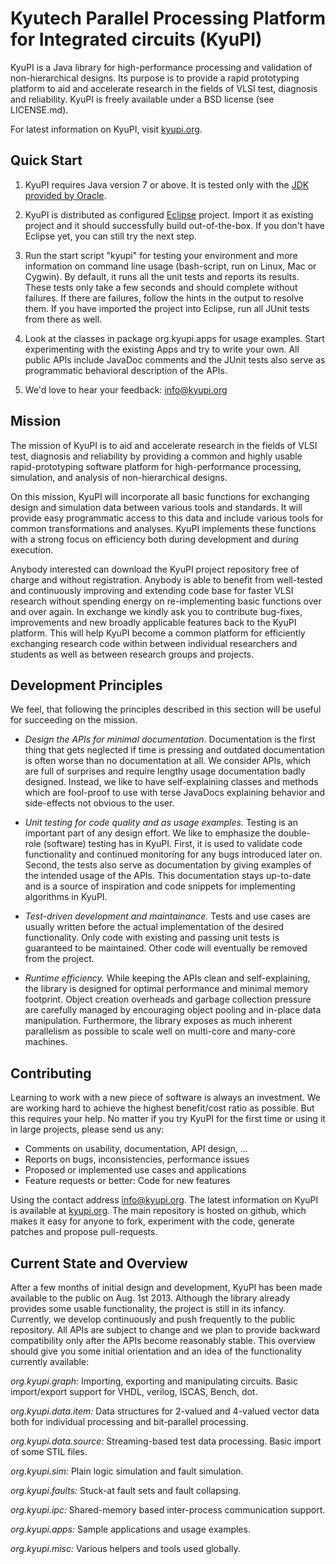 Kyutech Parallel Processing Platform for Integrated circuits (KyuPI)
====================================================================

KyuPI is a Java library for high-performance processing and validation of
non-hierarchical designs. Its purpose is to provide a rapid prototyping
platform to aid and accelerate research in the fields of VLSI test, diagnosis
and reliability. KyuPI is freely available under a BSD license (see
LICENSE.md).

For latest information on KyuPI, visit [kyupi.org](http://kyupi.org).


Quick Start
-----------

1. KyuPI requires Java version 7 or above. It is tested only with the
   [JDK provided by Oracle](http://www.oracle.com/technetwork/java/javase/downloads/index.html).

2. KyuPI is distributed as configured [Eclipse](http://www.eclipse.org)
   project. Import it as existing project and it should successfully build
   out-of-the-box. If you don't have Eclipse yet, you can still try the next
   step.

3. Run the start script "kyupi" for testing your environment and more
   information on command line usage (bash-script, run on Linux, Mac or Cygwin).
   By default, it runs all the unit tests and reports its results. These tests 
   only take a few seconds and should complete without failures. If there are 
   failures, follow the hints in the output to resolve them. If you have 
   imported the project into Eclipse, run all JUnit tests from there as well.

4. Look at the classes in package org.kyupi.apps for usage examples. Start
   experimenting with the existing Apps and try to write your own. All public
   APIs include JavaDoc comments and the JUnit tests also serve as programmatic
   behavioral description of the APIs.

5. We'd love to hear your feedback: info@kyupi.org


Mission
-------

The mission of KyuPI is to aid and accelerate research in the fields of VLSI
test, diagnosis and reliability by providing a common and highly usable
rapid-prototyping software platform for high-performance processing,
simulation, and analysis of non-hierarchical designs.

On this mission, KyuPI will incorporate all basic functions for exchanging
design and simulation data between various tools and standards. It will provide
easy programmatic access to this data and include various tools for common
transformations and analyses. KyuPI implements these functions with a strong
focus on efficiency both during development and during execution.

Anybody interested can download the KyuPI project repository free of charge and
without registration. Anybody is able to benefit from well-tested and
continuously improving and extending code base for faster VLSI research without
spending energy on re-implementing basic functions over and over again. In
exchange we kindly ask you to contribute bug-fixes, improvements and new
broadly applicable features back to the KyuPI platform. This will help KyuPI
become a common platform for efficiently exchanging research code within
between individual researchers and students as well as between research groups
and projects. 


Development Principles
----------------------

We feel, that following the principles described in this section will be useful
for succeeding on the mission.

* *Design the APIs for minimal documentation.* Documentation is the first thing
  that gets neglected if time is pressing and outdated documentation is often
  worse than no documentation at all. We consider APIs, which are full of
  surprises and require lengthy usage documentation badly designed. Instead, we
  like to have self-explaining classes and methods which are fool-proof to use
  with terse JavaDocs explaining behavior and side-effects not obvious to the
  user.

* *Unit testing for code quality and as usage examples.* Testing is an important
  part of any design effort. We like to emphasize the double-role (software)
  testing has in KyuPI. First, it is used to validate code functionality and
  continued monitoring for any bugs introduced later on. Second, the tests also
  serve as documentation by giving examples of the intended usage of the APIs.
  This documentation stays up-to-date and is a source of inspiration and code
  snippets for implementing algorithms in KyuPI.

* *Test-driven development and maintainance.* Tests and use cases are usually
  written before the actual implementation of the desired functionality. Only
  code with existing and passing unit tests is guaranteed to be maintained.
  Other code will eventually be removed from the project.

* *Runtime efficiency.* While keeping the APIs clean and self-explaining, the
  library is designed for optimal performance and minimal memory footprint.
  Object creation overheads and garbage collection pressure are carefully
  managed by encouraging object pooling and in-place data manipulation.
  Furthermore, the library exposes as much inherent parallelism as possible to
  scale well on multi-core and many-core machines.


Contributing
------------

Learning to work with a new piece of software is always an investment. We are
working hard to achieve the highest benefit/cost ratio as possible. But this
requires your help. No matter if you try KyuPI for the first time or using it
in large projects, please send us any:

* Comments on usability, documentation, API design, ...
* Reports on bugs, inconsistencies, performance issues
* Proposed or implemented use cases and applications
* Feature requests or better: Code for new features

Using the contact address info@kyupi.org. The latest information on KyuPI is
available at [kyupi.org](http://kyupi.org). The main repository is hosted on
github, which makes it easy for anyone to fork, experiment with the code,
generate patches and propose pull-requests. 

Current State and Overview
--------------------------

After a few months of initial design and development, KyuPI has been made
available to the public on Aug. 1st 2013. Although the library already provides
some usable functionality, the project is still in its infancy. Currently, we
develop continuously and push frequently to the public repository. All APIs are
subject to change and we plan to provide backward compatibility only after the
APIs become reasonably stable. This overview should give you some initial
orientation and an idea of the functionality currently available:

*org.kyupi.graph:* Importing, exporting and manipulating circuits.
Basic import/export support for VHDL, verilog, ISCAS, Bench, dot.

*org.kyupi.data.item:* Data structures for 2-valued and 4-valued vector data both for individual processing and bit-parallel processing.

*org.kyupi.data.source:* Streaming-based test data processing.
Basic import of some STIL files.

*org.kyupi.sim:* Plain logic simulation and fault simulation.

*org.kyupi.faults:* Stuck-at fault sets and fault collapsing.

*org.kyupi.ipc:* Shared-memory based inter-process communication support.

*org.kyupi.apps:* Sample applications and usage examples.

*org.kyupi.misc:* Various helpers and tools used globally.

